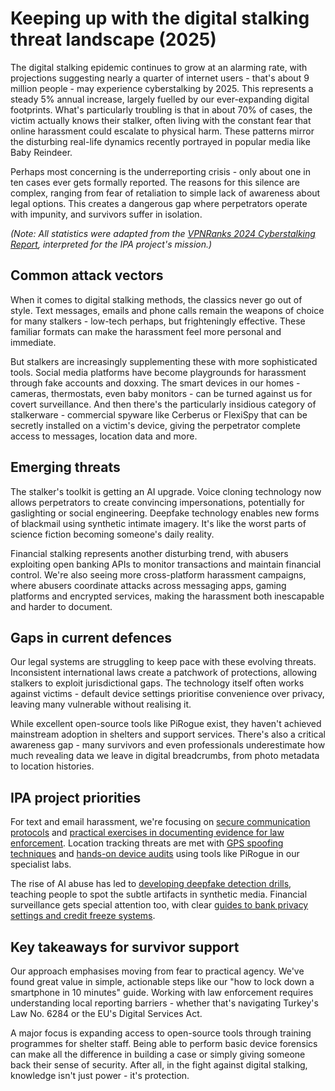 # Keeping up with the digital stalking threat landscape (2025)

The digital stalking epidemic continues to grow at an alarming rate, with projections suggesting nearly a quarter of 
internet users - that's about 9 million people - may experience cyberstalking by 2025. This represents a steady 5% 
annual increase, largely fuelled by our ever-expanding digital footprints. What's particularly troubling is that in 
about 70% of cases, the victim actually knows their stalker, often living with the constant fear that online 
harassment could escalate to physical harm. These patterns mirror the disturbing real-life dynamics recently 
portrayed in popular media like Baby Reindeer.  

Perhaps most concerning is the underreporting crisis - only about one in ten cases ever gets formally reported. 
The reasons for this silence are complex, ranging from fear of retaliation to simple lack of awareness about 
legal options. This creates a dangerous gap where perpetrators operate with impunity, and survivors suffer in isolation.

*(Note: All statistics were adapted from the 
[VPNRanks 2024 Cyberstalking Report](https://www.vpnranks.com/resources/cyberstalking-statistics/), interpreted for 
the IPA project's mission.)*

## Common attack vectors  

When it comes to digital stalking methods, the classics never go out of style. Text messages, emails and phone calls 
remain the weapons of choice for many stalkers - low-tech perhaps, but frighteningly effective. These familiar formats 
can make the harassment feel more personal and immediate.  

But stalkers are increasingly supplementing these with more sophisticated tools. Social media platforms have become 
playgrounds for harassment through fake accounts and doxxing. The smart devices in our homes - cameras, thermostats, 
even baby monitors - can be turned against us for covert surveillance. And then there's the particularly insidious 
category of stalkerware - commercial spyware like Cerberus or FlexiSpy that can be secretly installed on a victim's 
device, giving the perpetrator complete access to messages, location data and more.  

## Emerging threats  

The stalker's toolkit is getting an AI upgrade. Voice cloning technology now allows perpetrators to create convincing 
impersonations, potentially for gaslighting or social engineering. Deepfake technology enables new forms of blackmail 
using synthetic intimate imagery. It's like the worst parts of science fiction becoming someone's daily reality.  

Financial stalking represents another disturbing trend, with abusers exploiting open banking APIs to monitor 
transactions and maintain financial control. We're also seeing more cross-platform harassment campaigns, where 
abusers coordinate attacks across messaging apps, gaming platforms and encrypted services, making the harassment 
both inescapable and harder to document.  

## Gaps in current defences  

Our legal systems are struggling to keep pace with these evolving threats. Inconsistent international laws create 
a patchwork of protections, allowing stalkers to exploit jurisdictional gaps. The technology itself often works 
against victims - default device settings prioritise convenience over privacy, leaving many vulnerable without 
realising it.  

While excellent open-source tools like PiRogue exist, they haven't achieved mainstream adoption in shelters and 
support services. There's also a critical awareness gap - many survivors and even professionals underestimate how 
much revealing data we leave in digital breadcrumbs, from photo metadata to location histories.  

## IPA project priorities  

For text and email harassment, we're focusing on [secure communication protocols](guides/secure-comms.md) and [practical 
exercises in documenting evidence for law enforcement](guides/doc-evidence.md). Location tracking threats are met with 
[GPS spoofing techniques](guides/gps-spoofing.md) and 
[hands-on device audits](audits/audits.md) using tools like PiRogue in our specialist labs.  

The rise of AI abuse has led to [developing deepfake detection drills](workshops/detection-drills.md), teaching people to spot 
the subtle artifacts in synthetic media. Financial surveillance gets special attention too, with clear [guides to bank 
privacy settings and credit freeze systems](guides/banks.md).  

## Key takeaways for survivor support  

Our approach emphasises moving from fear to practical agency. We've found great value in simple, actionable steps 
like our "how to lock down a smartphone in 10 minutes" guide. Working with law enforcement requires understanding 
local reporting barriers - whether that's navigating Turkey's Law No. 6284 or the EU's Digital Services Act.  

A major focus is expanding access to open-source tools through training programmes for shelter staff. Being able 
to perform basic device forensics can make all the difference in building a case or simply giving someone back 
their sense of security. After all, in the fight against digital stalking, knowledge isn't just power - it's 
protection.  
